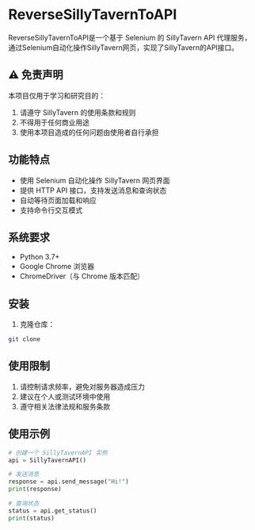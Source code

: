 # ReverseSillyTavernToAPI

ReverseSillyTavernToAPI是一个基于 Selenium 的 SillyTavern API 代理服务，通过Selenium自动化操作SillyTavern网页，实现了SillyTavern的API接口。

## ⚠️ 免责声明

本项目仅用于学习和研究目的：
1. 请遵守 SillyTavern 的使用条款和规则
2. 不得用于任何商业用途
3. 使用本项目造成的任何问题由使用者自行承担

## 功能特点

- 使用 Selenium 自动化操作 SillyTavern 网页界面
- 提供 HTTP API 接口，支持发送消息和查询状态
- 自动等待页面加载和响应
- 支持命令行交互模式

## 系统要求

- Python 3.7+
- Google Chrome 浏览器
- ChromeDriver（与 Chrome 版本匹配）

## 安装

1. 克隆仓库：
```bash
git clone 
```

## 使用限制

1. 请控制请求频率，避免对服务器造成压力
2. 建议在个人或测试环境中使用
3. 遵守相关法律法规和服务条款

## 使用示例

```python
# 创建一个 SillyTavernAPI 实例
api = SillyTavernAPI()

# 发送消息
response = api.send_message("Hi!")
print(response)

# 查询状态
status = api.get_status()
print(status)
```